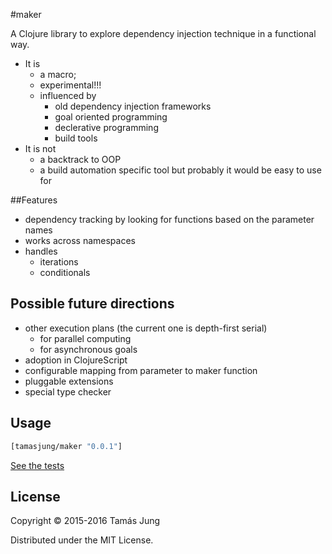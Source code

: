 
[](doc/Cima_da_Conegliano_God_the_Father.jpg)

#maker

A Clojure library to explore dependency injection technique in a functional way. 

* It is 
  * a macro;
  * experimental!!!
  * influenced by
    * old dependency injection frameworks
    * goal oriented programming
    * declerative programming
    * build tools
* It is not
  * a backtrack to OOP
  * a build automation specific tool but probably it would be easy to use for

##Features

* dependency tracking by looking for functions based on the parameter names
* works across namespaces
* handles 
  * iterations
  * conditionals

## Possible future directions
* other execution plans (the current one is depth-first serial)
  * for parallel computing 
  * for asynchronous goals
* adoption in ClojureScript
* configurable mapping from parameter to maker function
* pluggable extensions
* special type checker

## Usage
```clj
[tamasjung/maker "0.0.1"]
```
[See the tests](test/maker/core_test.clj)

## License

Copyright © 2015-2016 Tamás Jung

Distributed under the MIT License.
